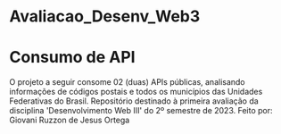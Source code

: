 # Avaliacao_Desenv_Web3
<h1>Consumo de API</h1>
O projeto a seguir consome 02 (duas) APIs públicas, analisando informações de códigos postais e todos os municípios das Unidades Federativas do Brasil.
Repositório destinado à primeira avaliação da disciplina 'Desenvolvimento Web III' do 2º semestre de 2023.
Feito por: Giovani Ruzzon de Jesus Ortega
